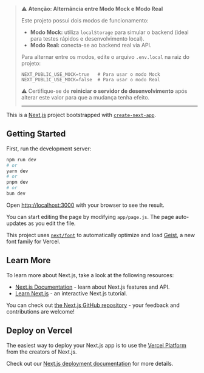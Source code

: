 > ⚠️ **Atenção: Alternância entre Modo Mock e Modo Real**
>
> Este projeto possui dois modos de funcionamento:
>
> - **Modo Mock:** utiliza `localStorage` para simular o backend (ideal para testes rápidos e desenvolvimento local).
> - **Modo Real:** conecta-se ao backend real via API.
>
> Para alternar entre os modos, edite o arquivo `.env.local` na raiz do projeto:
>
> ```env
> NEXT_PUBLIC_USE_MOCK=true   # Para usar o modo Mock
> NEXT_PUBLIC_USE_MOCK=false  # Para usar o modo Real
> ```
>
> ⚠️ Certifique-se de **reiniciar o servidor de desenvolvimento** após alterar este valor para que a mudança tenha efeito.
>
> ---

This is a [Next.js](https://nextjs.org) project bootstrapped with [`create-next-app`](https://nextjs.org/docs/app/api-reference/cli/create-next-app).

## Getting Started

First, run the development server:

```bash
npm run dev
# or
yarn dev
# or
pnpm dev
# or
bun dev
```

Open [http://localhost:3000](http://localhost:3000) with your browser to see the result.

You can start editing the page by modifying `app/page.js`. The page auto-updates as you edit the file.

This project uses [`next/font`](https://nextjs.org/docs/app/building-your-application/optimizing/fonts) to automatically optimize and load [Geist](https://vercel.com/font), a new font family for Vercel.

## Learn More

To learn more about Next.js, take a look at the following resources:

- [Next.js Documentation](https://nextjs.org/docs) - learn about Next.js features and API.
- [Learn Next.js](https://nextjs.org/learn) - an interactive Next.js tutorial.

You can check out [the Next.js GitHub repository](https://github.com/vercel/next.js) - your feedback and contributions are welcome!

## Deploy on Vercel

The easiest way to deploy your Next.js app is to use the [Vercel Platform](https://vercel.com/new?utm_medium=default-template&filter=next.js&utm_source=create-next-app&utm_campaign=create-next-app-readme) from the creators of Next.js.

Check out our [Next.js deployment documentation](https://nextjs.org/docs/app/building-your-application/deploying) for more details.